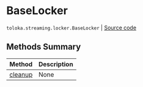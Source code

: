 # BaseLocker
`toloka.streaming.locker.BaseLocker` | [Source code](https://github.com/Toloka/toloka-kit/blob/v1.2.0/src/streaming/locker.py#L30)

## Methods Summary

| Method | Description |
| :------| :-----------|
[cleanup](toloka.streaming.locker.BaseLocker.cleanup.md)| None
